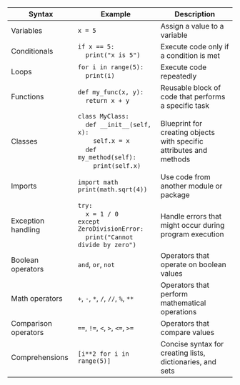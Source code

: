| Syntax | Example | Description |
| --- | --- | --- |
| Variables | `x = 5` | Assign a value to a variable |
| Conditionals | `if x == 5:`<br>&nbsp;&nbsp;&nbsp;&nbsp;`print("x is 5")` | Execute code only if a condition is met |
| Loops | `for i in range(5):`<br>&nbsp;&nbsp;&nbsp;&nbsp;`print(i)` | Execute code repeatedly |
| Functions | `def my_func(x, y):`<br>&nbsp;&nbsp;&nbsp;&nbsp;`return x + y` | Reusable block of code that performs a specific task |
| Classes | `class MyClass:`<br>&nbsp;&nbsp;&nbsp;&nbsp;`def __init__(self, x):`<br>&nbsp;&nbsp;&nbsp;&nbsp;&nbsp;&nbsp;&nbsp;&nbsp;`self.x = x`<br>&nbsp;&nbsp;&nbsp;&nbsp;`def my_method(self):`<br>&nbsp;&nbsp;&nbsp;&nbsp;&nbsp;&nbsp;&nbsp;&nbsp;`print(self.x)` | Blueprint for creating objects with specific attributes and methods |
| Imports | `import math`<br>`print(math.sqrt(4))` | Use code from another module or package |
| Exception handling | `try:`<br>&nbsp;&nbsp;&nbsp;&nbsp;`x = 1 / 0`<br>`except ZeroDivisionError:`<br>&nbsp;&nbsp;&nbsp;&nbsp;`print("Cannot divide by zero")` | Handle errors that might occur during program execution |
| Boolean operators | `and`, `or`, `not` | Operators that operate on boolean values |
| Math operators | `+`, `-`, `*`, `/`, `//`, `%`, `**` | Operators that perform mathematical operations |
| Comparison operators | `==`, `!=`, `<`, `>`, `<=`, `>=` | Operators that compare values |
| Comprehensions | `[i**2 for i in range(5)]` | Concise syntax for creating lists, dictionaries, and sets |
